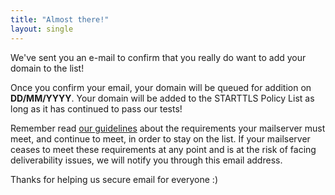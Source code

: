 ```yaml
---
title: "Almost there!"
layout: single
---
```


We've sent you an e-mail to confirm that you really do want to add your domain to the list!

Once you confirm your email, your domain will be queued for addition on **DD/MM/YYYY**. Your domain will be added to the STARTTLS Policy List as long as it has continued to pass our tests!

Remember read [our guidelines]() about the requirements your mailserver must meet, and continue to meet, in order to stay on the list. If your mailserver ceases to meet these requirements at any point and is at the risk of facing deliverability issues, we will notify you through this email address.

Thanks for helping us secure email for everyone :)
